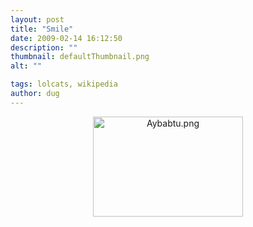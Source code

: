 ```yaml
---
layout: post
title: "Smile"
date: 2009-02-14 16:12:50
description: ""
thumbnail: defaultThumbnail.png
alt: ""

tags: lolcats, wikipedia
author: dug
---
```


<p><span class="mt-enclosure mt-enclosure-image" style="display: inline;"><img alt="Aybabtu.png" src="http://www.donkeyontheedge.com/i/Aybabtu.png" width="240" height="160" class="mt-image-center" style="text-align: center; display: block; margin: 0 auto 20px;" /></span></p>
